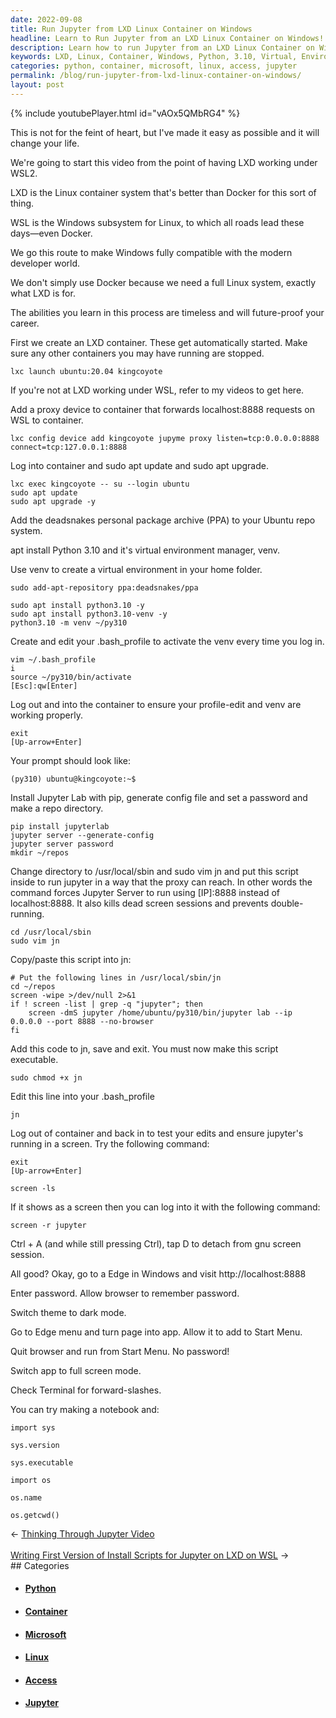 ```yaml
---
date: 2022-09-08
title: Run Jupyter from LXD Linux Container on Windows
headline: Learn to Run Jupyter from an LXD Linux Container on Windows!
description: Learn how to run Jupyter from an LXD Linux Container on Windows with me! I walk you through setting up an LXD container, adding a proxy device, logging into the container, adding a Python 3.10 virtual environment, creating a .bash_profile to activate the venv, installing Jupyter Lab, creating a script to run Jupyter in a way that the proxy can reach, and finally setting up a browser window to access Jupyter.
keywords: LXD, Linux, Container, Windows, Python, 3.10, Virtual, Environment, .bash_profile, Activate, Venv, Jupyter, Lab, Script, Proxy, Browser, Access
categories: python, container, microsoft, linux, access, jupyter
permalink: /blog/run-jupyter-from-lxd-linux-container-on-windows/
layout: post
---
```



{% include youtubePlayer.html id="vAOx5QMbRG4" %}

This is not for the feint of heart, but I've made it easy as possible and it will change your life.

We're going to start this video from the point of having LXD working under WSL2.

LXD is the Linux container system that's better than Docker for this sort of thing.

WSL is the Windows subsystem for Linux, to which all roads lead these days—even Docker.

We go this route to make Windows fully compatible with the modern developer world.

We don't simply use Docker because we need a full Linux system, exactly what LXD is for.

The abilities you learn in this process are timeless and will future-proof your career.

First we create an LXD container. These get automatically started. Make sure
any other containers you may have running are stopped.

    lxc launch ubuntu:20.04 kingcoyote

If you're not at LXD working under WSL, refer to my videos to get here.

Add a proxy device to container that forwards localhost:8888 requests on WSL to
container.

    lxc config device add kingcoyote jupyme proxy listen=tcp:0.0.0.0:8888 connect=tcp:127.0.0.1:8888

Log into container and sudo apt update and sudo apt upgrade.

    lxc exec kingcoyote -- su --login ubuntu
    sudo apt update
    sudo apt upgrade -y

Add the deadsnakes personal package archive (PPA) to your Ubuntu repo system.

apt install Python 3.10 and it's virtual environment manager, venv.

Use venv to create a virtual environment in your home folder.

    sudo add-apt-repository ppa:deadsnakes/ppa

    sudo apt install python3.10 -y
    sudo apt install python3.10-venv -y
    python3.10 -m venv ~/py310

Create and edit your .bash_profile to activate the venv every time you log in.

    vim ~/.bash_profile
    i
    source ~/py310/bin/activate
    [Esc]:qw[Enter]

Log out and into the container to ensure your profile-edit and venv are working
properly.

    exit
    [Up-arrow+Enter]

Your prompt should look like:

    (py310) ubuntu@kingcoyote:~$

Install Jupyter Lab with pip, generate config file and set a password and make
a repo directory.

    pip install jupyterlab
    jupyter server --generate-config
    jupyter server password
    mkdir ~/repos

Change directory to /usr/local/sbin and sudo vim jn and put this script inside
to run jupyter in a way that the proxy can reach. In other words the command
forces Jupyter Server to run using [IP]:8888 instead of localhost:8888. It also
kills dead screen sessions and prevents double-running.

    cd /usr/local/sbin
    sudo vim jn

Copy/paste this script into jn:

    # Put the following lines in /usr/local/sbin/jn
    cd ~/repos
    screen -wipe >/dev/null 2>&1
    if ! screen -list | grep -q "jupyter"; then
        screen -dmS jupyter /home/ubuntu/py310/bin/jupyter lab --ip 0.0.0.0 --port 8888 --no-browser
    fi

Add this code to jn, save and exit. You must now make this script executable.

    sudo chmod +x jn

Edit this line into your .bash_profile

    jn

Log out of container and back in to test your edits and ensure jupyter's
running in a screen. Try the following command:

    exit
    [Up-arrow+Enter]

    screen -ls

If it shows as a screen then you can log into it with the following command:

    screen -r jupyter

Ctrl + A (and while still pressing Ctrl), tap D to detach from gnu screen
session.

All good? Okay, go to a Edge in Windows and visit http://localhost:8888

Enter password. Allow browser to remember password.

Switch theme to dark mode.

Go to Edge menu and turn page into app. Allow it to add to Start Menu.

Quit browser and run from Start Menu. No password!

Switch app to full screen mode.

Check Terminal for forward-slashes.

You can try making a notebook and:

    import sys

    sys.version

    sys.executable

    import os

    os.name

    os.getcwd()


<div class="arrow-links"><div class="post-nav-prev"><span class="arrow">&larr;&nbsp;</span><a href="/blog/thinking-through-jupyter-video/">Thinking Through Jupyter Video</a></div> &nbsp; <div class="post-nav-next"><a href="/blog/writing-first-version-of-install-scripts-for-jupyter-on-lxd-on-wsl/">Writing First Version of Install Scripts for Jupyter on LXD on WSL</a><span class="arrow">&nbsp;&rarr;</span></div></div>
## Categories

<ul>
<li><h4><a href='/python/'>Python</a></h4></li>
<li><h4><a href='/container/'>Container</a></h4></li>
<li><h4><a href='/microsoft/'>Microsoft</a></h4></li>
<li><h4><a href='/linux/'>Linux</a></h4></li>
<li><h4><a href='/access/'>Access</a></h4></li>
<li><h4><a href='/jupyter/'>Jupyter</a></h4></li></ul>